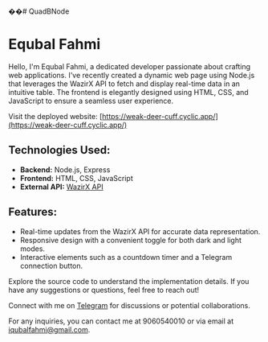 ��#   Q u a d B N o d e 
# Equbal Fahmi

Hello, I'm Equbal Fahmi, a dedicated developer passionate about crafting web applications. I've recently created a dynamic web page using Node.js that leverages the WazirX API to fetch and display real-time data in an intuitive table. The frontend is elegantly designed using HTML, CSS, and JavaScript to ensure a seamless user experience.

Visit the deployed website: [https://weak-deer-cuff.cyclic.app/](https://weak-deer-cuff.cyclic.app/)

## Technologies Used:
- **Backend:** Node.js, Express
- **Frontend:** HTML, CSS, JavaScript
- **External API:** [WazirX API](https://api.wazirx.com/api/v2/tickers)

## Features:
- Real-time updates from the WazirX API for accurate data representation.
- Responsive design with a convenient toggle for both dark and light modes.
- Interactive elements such as a countdown timer and a Telegram connection button.

Explore the source code to understand the implementation details. If you have any suggestions or questions, feel free to reach out!

Connect with me on [Telegram](https://t.me/EqubalDeoraji) for discussions or potential collaborations.

For any inquiries, you can contact me at 9060540010 or via email at iqubalfahmi@gmail.com.
 
 
